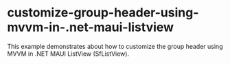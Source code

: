 # customize-group-header-using-mvvm-in-.net-maui-listview
This example demonstrates about how to customize the group header using MVVM in .NET MAUI ListView (SfListView).
